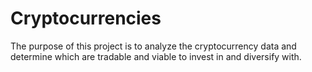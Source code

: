 # Cryptocurrencies

The purpose of this project is to analyze the cryptocurrency data and determine which are tradable and viable to invest in and diversify with.
